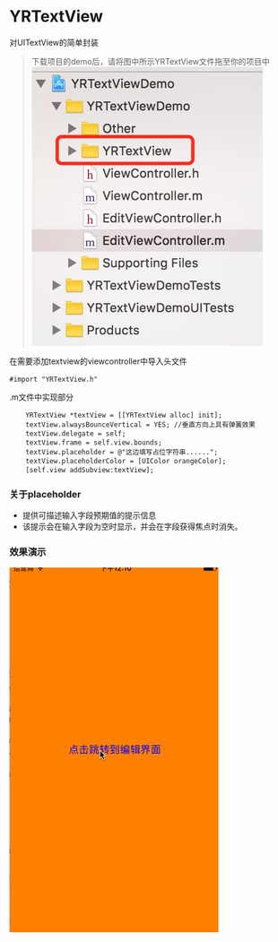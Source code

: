 YRTextView
===
对UITextView的简单封装

> 下载项目的demo后，请将图中所示YRTextView文件拖至你的项目中
![github](https://github.com/yoriWang/ImageSources/raw/master/Images/projectImg.png)

在需要添加textview的viewcontroller中导入头文件
```objc
#import "YRTextView.h"
```
.m文件中实现部分
```objc
    YRTextView *textView = [[YRTextView alloc] init];
    textView.alwaysBounceVertical = YES; //垂直方向上具有弹簧效果
    textView.delegate = self;
    textView.frame = self.view.bounds;
    textView.placeholder = @"这边填写占位字符串......";
    textView.placeholderColor = [UIColor orangeColor];
    [self.view addSubview:textView];
```

### 关于placeholder
* 提供可描述输入字段预期值的提示信息
* 该提示会在输入字段为空时显示，并会在字段获得焦点时消失。

### 效果演示
![github](https://github.com/yoriWang/ImageSources/raw/master/Images/yrtextview.gif)




